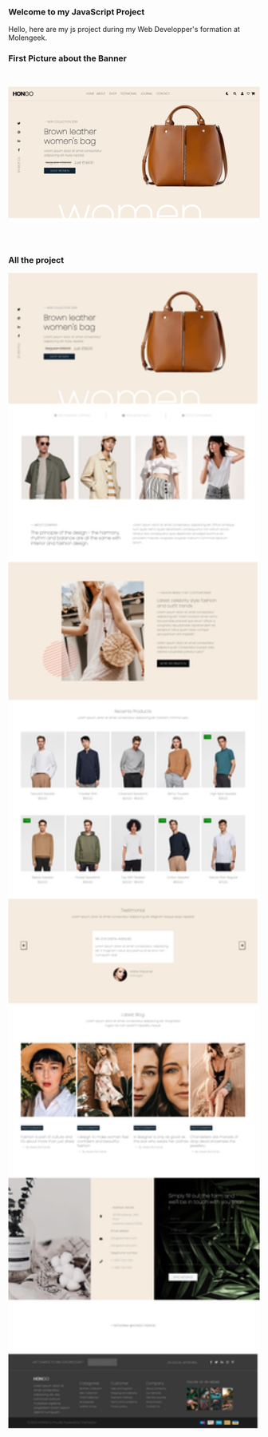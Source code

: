 ### Welcome to my JavaScript Project

Hello, here are my js project during my Web Developper's formation at Molengeek. 

### First Picture about the Banner
<img src="./public/presentation/bannerJS.jpeg" style="width: 1000px; height: max-content; margin-bottom: 40px; margin-top: 30px;" alt="">

### All the project
<img src='./public/presentation/projectJS.jpg' style='width:1000px; height: max-content;' alt="">
                                                                                                                   
                                                                                          
